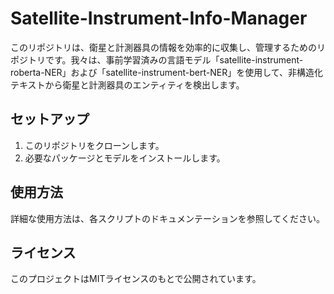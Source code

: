 # Satellite-Instrument-Info-Manager
このリポジトリは、衛星と計測器具の情報を効率的に収集し、管理するためのリポジトリです。我々は、事前学習済みの言語モデル「satellite-instrument-roberta-NER」および「satellite-instrument-bert-NER」を使用して、非構造化テキストから衛星と計測器具のエンティティを検出します。

## セットアップ

1. このリポジトリをクローンします。
2. 必要なパッケージとモデルをインストールします。

## 使用方法

詳細な使用方法は、各スクリプトのドキュメンテーションを参照してください。

## ライセンス

このプロジェクトはMITライセンスのもとで公開されています。
